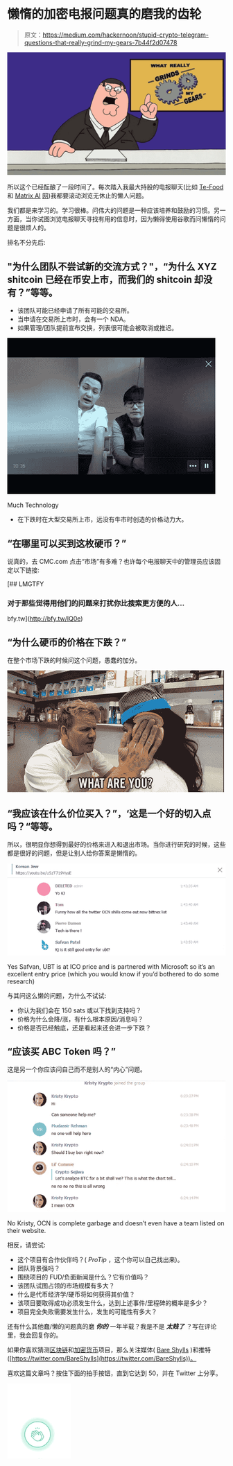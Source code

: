 # 懒惰的加密电报问题真的磨我的齿轮

> 原文：<https://medium.com/hackernoon/stupid-crypto-telegram-questions-that-really-grind-my-gears-7b44f2d07478>

![](img/cce5c601e2181d34a27e46c2f2c6599b.png)

所以这个已经酝酿了一段时间了。每次踏入我最大持股的电报聊天(比如 [Te-Food](/te-food/te-food-progress-report-3-59361ce722d3) 和 [Matrix AI](https://i.redd.it/kez4ad2rcaz01.jpg) [网](https://www.youtube.com/watch?v=5u9c20_y4bI))我都要滚动浏览无休止的懒人问题。

我们都是来学习的。学习很棒。问伟大的问题是一种应该培养和鼓励的习惯。另一方面，当你试图浏览电报聊天寻找有用的信息时，因为懒得使用谷歌而问懒惰的问题是很烦人的。

排名不分先后:

## "为什么团队不尝试新的交流方式？"，“为什么 XYZ shitcoin 已经在币安上市，而我们的 shitcoin 却没有？”等等。

*   该团队可能已经申请了所有可能的交易所。
*   当申请在交易所上市时，会有一个 NDA。
*   如果管理/团队提前宣布交换，列表很可能会被取消或推迟。

![](img/74a01a19d6dfa64e4bebcad175d01f28.png)

Much Technology

*   在下跌时在大型交易所上市，远没有牛市时创造的价格动力大。

## “在哪里可以买到这枚硬币？”

说真的，去 CMC.com 点击“市场”有多难？也许每个电报聊天中的管理员应该固定以下链接:

[](http://bfy.tw/IQ0e) [## LMGTFY

### 对于那些觉得用他们的问题来打扰你比搜索更方便的人…

bfy.tw](http://bfy.tw/IQ0e) 

## “为什么硬币的价格在下跌？”

在整个市场下跌的时候问这个问题，愚蠢的加分。

![](img/b1904bbb7cbce0d7479a2334fc6056c4.png)

## “我应该在什么价位买入？”，‘这是一个好的切入点吗？“等等。

所以，很明显你想得到最好的价格来进入和退出市场。当你进行研究的时候，这些都是很好的问题，但是让别人给你答案是懒惰的。

![](img/98f0e8ed7f4b10998321005986bfb0dc.png)

Yes Safvan, UBT is at ICO price and is partnered with Microsoft so it’s an excellent entry price (which you would know if you’d bothered to do some research)

与其问这么懒的问题，为什么不试试:

*   你认为我们会在 150 sats 或以下找到支持吗？
*   价格为什么会降/涨，有什么根本原因/消息吗？
*   价格是否已经触底，还是看起来还会进一步下跌？

## “应该买 ABC Token 吗？”

这是另一个你应该问自己而不是别人的“内心”问题。

![](img/08c29ea6cb0ce14012fe9bbf6aae4230.png)

No Kristy, OCN is complete garbage and doesn’t even have a team listed on their website.

相反，请尝试:

*   这个项目有合作伙伴吗？( *ProTip* ，这个你可以自己找出来)。
*   团队背景强吗？
*   围绕项目的 FUD/负面新闻是什么？它有价值吗？
*   该团队试图占领的市场规模有多大？
*   什么是代币经济学/硬币将如何获得其价值？
*   该项目要取得成功必须发生什么，达到上述事件/里程碑的概率是多少？
*   项目完全失败需要发生什么，发生的可能性有多大？

还有什么其他蠢/懒的问题真的磨 ***你的*** 一年半载？我是不是 ***太贱了*** ？写在评论里，我会回复你的。

如果你喜欢猜测[区块链](https://hackernoon.com/tagged/blockchain)和[加密货币](https://hackernoon.com/tagged/cryptocurrency)项目，那么关注媒体( [Bare Shylls](https://medium.com/u/1e7aa51bf607?source=post_page-----7b44f2d07478--------------------------------) )和推特([https://twitter.com/BareShylls](https://twitter.com/BareShylls))。

喜欢这篇文章吗？按住下面的拍手按钮，直到它达到 50，并在 Twitter 上分享。

![](img/f1fcdf498ea6207a0498e6e0750fd2ca.png)